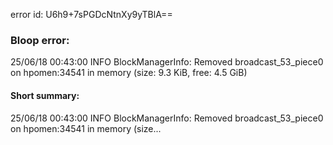 error id: U6h9+7sPGDcNtnXy9yTBlA==
### Bloop error:

25/06/18 00:43:00 INFO BlockManagerInfo: Removed broadcast_53_piece0 on hpomen:34541 in memory (size: 9.3 KiB, free: 4.5 GiB)
#### Short summary: 

25/06/18 00:43:00 INFO BlockManagerInfo: Removed broadcast_53_piece0 on hpomen:34541 in memory (size...